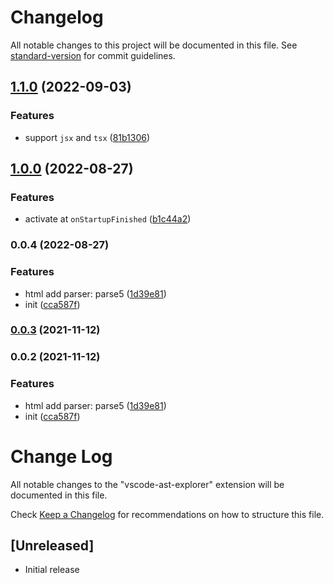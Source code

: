 # Changelog

All notable changes to this project will be documented in this file. See [standard-version](https://github.com/conventional-changelog/standard-version) for commit guidelines.

## [1.1.0](https://github.com/Arichy/vscode-ast-explorer/compare/v1.0.0...v1.1.0) (2022-09-03)


### Features

* support `jsx` and `tsx` ([81b1306](https://github.com/Arichy/vscode-ast-explorer/commit/81b130678105e8fead6a41f33cdda091dc22f4d9))

## [1.0.0](https://github.com/Arichy/vscode-ast-explorer/compare/v0.0.4...v1.0.0) (2022-08-27)


### Features

* activate at `onStartupFinished` ([b1c44a2](https://github.com/Arichy/vscode-ast-explorer/commit/b1c44a2804f1f3eeab0fa108384cd49d2a3017ad))

### 0.0.4 (2022-08-27)


### Features

* html add parser: parse5 ([1d39e81](https://github.com/Arichy/vscode-ast-explorer/commit/1d39e814a660cf88a89c8a9b9ae4b1a439fdc7af))
* init ([cca587f](https://github.com/Arichy/vscode-ast-explorer/commit/cca587f4ff4d3766bf9c2ba6c6bcc12141a428f2))

### [0.0.3](https://github.com/Arichy/vscode-ast-explorer/compare/v0.0.2...v0.0.3) (2021-11-12)

### 0.0.2 (2021-11-12)


### Features

* html add parser: parse5 ([1d39e81](https://github.com/Arichy/vscode-ast-explorer/commit/1d39e814a660cf88a89c8a9b9ae4b1a439fdc7af))
* init ([cca587f](https://github.com/Arichy/vscode-ast-explorer/commit/cca587f4ff4d3766bf9c2ba6c6bcc12141a428f2))

# Change Log

All notable changes to the "vscode-ast-explorer" extension will be documented in this file.

Check [Keep a Changelog](http://keepachangelog.com/) for recommendations on how to structure this file.

## [Unreleased]

- Initial release